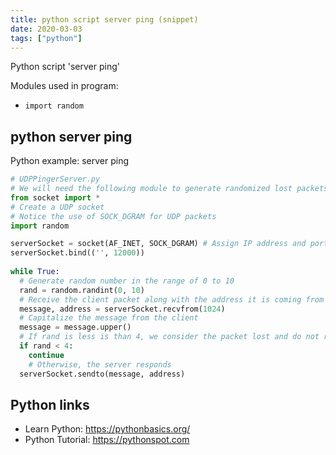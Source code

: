 ```yaml
---
title: python script server ping (snippet)
date: 2020-03-03
tags: ["python"]
---
```

Python script 'server ping'


Modules used in program: 
* `import random `

## python server ping

Python example: server ping

```python
# UDPPingerServer.py 
# We will need the following module to generate randomized lost packets import random 
from socket import * 
# Create a UDP socket 
# Notice the use of SOCK_DGRAM for UDP packets 
import random 

serverSocket = socket(AF_INET, SOCK_DGRAM) # Assign IP address and port number to socket 
serverSocket.bind(('', 12000)) 
  
while True: 
  # Generate random number in the range of 0 to 10 
  rand = random.randint(0, 10) 
  # Receive the client packet along with the address it is coming from 
  message, address = serverSocket.recvfrom(1024) 
  # Capitalize the message from the client 
  message = message.upper()
  # If rand is less is than 4, we consider the packet lost and do not respond 
  if rand < 4: 
    continue 
    # Otherwise, the server responds 
  serverSocket.sendto(message, address) 


```

## Python links

- Learn Python: https://pythonbasics.org/
- Python Tutorial: https://pythonspot.com
